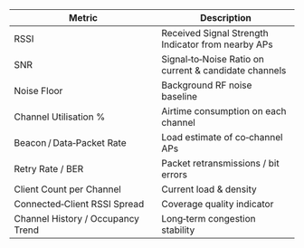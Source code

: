 | Metric                            | Description                                           |
| --------------------------------- | ----------------------------------------------------- |
| RSSI                              | Received Signal Strength Indicator from nearby APs    |
| SNR                               | Signal‑to‑Noise Ratio on current & candidate channels |
| Noise Floor                       | Background RF noise baseline                          |
| Channel Utilisation %             | Airtime consumption on each channel                   |
| Beacon / Data‑Packet Rate         | Load estimate of co‑channel APs                       |
| Retry Rate / BER                  | Packet retransmissions / bit errors                   |
| Client Count per Channel          | Current load & density                                |
| Connected‑Client RSSI Spread      | Coverage quality indicator                            |
| Channel History / Occupancy Trend | Long‑term congestion stability                        |
